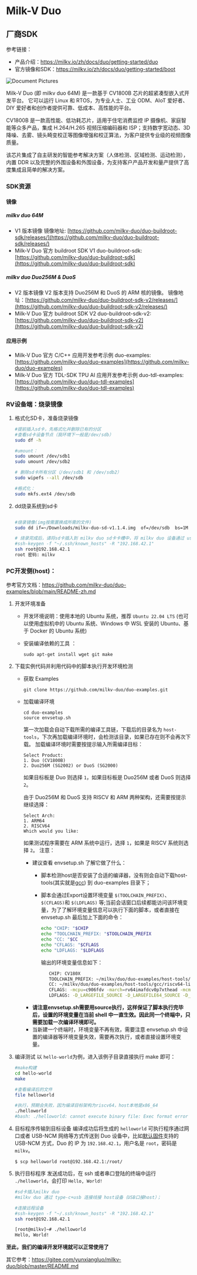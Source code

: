 # Milk-V Duo

## 厂商SDK

参考链接：

- 产品介绍：https://milkv.io/zh/docs/duo/getting-started/duo
- 官方镜像和SDK：https://milkv.io/zh/docs/duo/getting-started/boot

![Document Pictures](https://milkv.io/docs/duo/duo-v1.2.png)

Milk-V Duo (即 milkv duo 64M) 是一款基于 CV1800B 芯片的超紧凑型嵌入式开发平台。 它可以运行 Linux 和 RTOS，为专业人士、工业 ODM、AIoT 爱好者、DIY 爱好者和创作者提供可靠、低成本、高性能的平台。

CV1800B 是一款高性能、低功耗芯片，适用于住宅消费监控 IP 摄像机、家庭智能等众多产品，集成 H.264/H.265 视频压缩编码器和 ISP；支持数字宽动态、3D降噪、去雾、镜头畸变校正等图像增强和校正算法，为客户提供专业级的视频图像质量。

该芯片集成了自主研发的智能参考解决方案（人体检测、区域检测、运动检测），内置 DDR 以及完整的外围设备和外围设备，为支持客户产品开发和量产提供了高度集成且简单的解决方案。

### SDK资源

#### 镜像

##### milkv duo 64M

- V1 版本镜像
  镜像地址: [https://github.com/milkv-duo/duo-buildroot-sdk/releases/](https://github.com/milkv-duo/duo-buildroot-sdk/releases/)
- Milk-V Duo 官方 buildroot SDK V1
  duo-buildroot-sdk: [https://github.com/milkv-duo/duo-buildroot-sdk](https://github.com/milkv-duo/duo-buildroot-sdk)

##### milkv duo Duo256M & DuoS

- V2 版本镜像
  V2 版本支持 Duo256M 和 DuoS 的 ARM 核的镜像。
  镜像地址：[https://github.com/milkv-duo/duo-buildroot-sdk-v2/releases/](https://github.com/milkv-duo/duo-buildroot-sdk-v2/releases/)
- Milk-V Duo 官方 buildroot SDK V2
  duo-buildroot-sdk-v2: [https://github.com/milkv-duo/duo-buildroot-sdk-v2](https://github.com/milkv-duo/duo-buildroot-sdk-v2)

#### 应用示例

- Milk-V Duo 官方 C/C++ 应用开发参考示例
  duo-examples: [https://github.com/milkv-duo/duo-examples](https://github.com/milkv-duo/duo-examples)
- Milk-V Duo 官方 TDL-SDK TPU AI 应用开发参考示例
  duo-tdl-examples: [https://github.com/milkv-duo/duo-tdl-examples](https://github.com/milkv-duo/duo-tdl-examples)

### RV设备端：烧录镜像

1. 格式化SD卡，准备烧录镜像

   ```bash
   #提前插入sd卡，先格式化并删除已有的分区
   #查看sd卡设备节点（我环境下一般是/dev/sdb）
   sudo df -h

   #umount：
   sudo umount /dev/sdb1
   sudo umount /dev/sdb2

   # 删除sd卡所有分区（/dev/sdb1 和 /dev/sdb2）
   sudo wipefs --all /dev/sdb

   #格式化：
   sudo mkfs.ext4 /dev/sdb


   ```
2. dd烧录系统到sd卡

   ```bash

   #烧录镜像(img按需置换成所需的文件)
   sudo dd if=~/Downloads/milkv-duo-sd-v1.1.4.img  of=/dev/sdb  bs=1M status=progress 

   # 烧录完成后，请将sd卡插入到 milkv duo sd卡卡槽中，将 milkv duo 设备通过 usb-typec 线通电，通电后将自动启动，启动成功后执行如下操作连接 milkv duo 设备进行远程操作
   #ssh-keygen -f "~/.ssh/known_hosts" -R "192.168.42.1"
   ssh root@192.168.42.1  
   root 密码: milkv
   ```

### PC开发侧(host)：

参考官方文档：https://github.com/milkv-duo/duo-examples/blob/main/README-zh.md

1. 开发环境准备

   * 开发环境说明：使用本地的 Ubuntu 系统，推荐 `Ubuntu 22.04 LTS` (也可以使用虚拟机中的 Ubuntu 系统、Windows 中 WSL 安装的 Ubuntu、基于 Docker 的 Ubuntu 系统)
   * 安装编译依赖的工具 ：

     ```
     sudo apt-get install wget git make
     ```
2. 下载实例代码并利用代码中的脚本执行开发环境检测

   * 获取 Examples

     ```
     git clone https://github.com/milkv-duo/duo-examples.git
     ```
   * 加载编译环境

     ```
     cd duo-examples
     source envsetup.sh
     ```

     第一次加载会自动下载所需的编译工具链，下载后的目录名为 `host-tools`，下次再加载编译环境时，会检测该目录，如果已存在则不会再次下载。
     加载编译环境时需要按提示输入所需编译目标：

     ```
     Select Product:
     1. Duo (CV1800B)
     2. Duo256M (SG2002) or DuoS (SG2000)
     ```

     如果目标板是 Duo 则选择 `1`，如果目标板是 Duo256M 或者 DuoS 则选择 `2`。

     由于 Duo256M 和 DuoS 支持 RISCV 和 ARM 两种架构，还需要按提示继续选择：

     ```
     Select Arch:
     1. ARM64
     2. RISCV64
     Which would you like:
     ```

     如果测试程序需要在 ARM 系统中运行，选择 `1`，如果是 RISCV 系统则选择 `2`。
     注意：

     - 建议查看 envsetup.sh 了解它做了什么：
       - 脚本检测host是否安装了合适的编译器，没有则会自动下载host-tools(其实就是[gcc](https://github.com/milkv-duo/host-tools/tree/master/gcc)) 到 duo-examples 目录下；
       - 脚本会通过Export设置环境变量 `$(TOOLCHAIN_PREFIX)`、`$(CFLAGS)`和 `$(LDFLAGS)` 等;当前会话窗口后续都能访问该环境变量，为了了解环境变量信息可以执行下面的脚本，或者直接在 envsetup.sh 最后加上下面的命令：

         ```bash
         echo "CHIP: "$CHIP
         echo "TOOLCHAIN_PREFIX: "$TOOLCHAIN_PREFIX
         echo "CC: "$CC
         echo "CFLAGS: "$CFLAGS
         echo "LDFLAGS: "$LDFLAGS
         ```

         输出的环境变量信息如下：

         ```bash
            CHIP: CV180X
            TOOLCHAIN_PREFIX: ~/milkv/duo/duo-examples/host-tools/gcc/riscv64-linux-musl-x86_64/bin/riscv64-unknown-linux-musl-
            CC: ~/milkv/duo/duo-examples/host-tools/gcc/riscv64-linux-musl-x86_64/bin/riscv64-unknown-linux-musl-gcc
            CFLAGS: -mcpu=c906fdv -march=rv64imafdcv0p7xthead -mcmodel=medany -mabi=lp64d -O3 -DNDEBUG -I~/milkv/duo/duo-examples/include/system
            LDFLAGS: -D_LARGEFILE_SOURCE -D_LARGEFILE64_SOURCE -D_FILE_OFFSET_BITS=64 -L~/milkv/duo/duo-examples/libs/system/musl_riscv64
         ```
     - **请注意envsetup.sh需要用source执行，这样保证了脚本执行完毕后，设置的环境变量在当前 shell 中一直生效。因此同一个终端中，只需要加载一次编译环境即可。**
     - 当新建一个终端时，环境变量不再有效，需要注意 envsetup.sh 中设置的编译器等环境变量失效，需要再次执行，或者直接设置环境变量。
3. 编译测试
   以 `hello-world`为例，进入该例子目录直接执行 make 即可：

   ```bash
   #make构建
   cd hello-world
   make

   #查看编译后的文件
   file helloworld

   #执行，预期会失败，因为编译目标架构为riscv64，host本地是x86_64
   ./helloworld
   #bash: ./helloworld: cannot execute binary file: Exec format error

   ```
4. 目标程序传输到目标设备
   编译成功后将生成的 `helloworld` 可执行程序通过网口或者 USB-NCM 网络等方式传送到 Duo 设备中，比如[默认固件](https://github.com/milkv-duo/duo-buildroot-sdk/releases)支持的 USB-NCM 方式，Duo 的 IP 为 `192.168.42.1`，用户名是 `root`，密码是 `milkv`。

   ```
   $ scp helloworld root@192.168.42.1:/root/
   ```
5. 执行目标程序
   发送成功后，在 ssh 或者串口登陆的终端中运行 `./helloworld`，会打印 `Hello, World!`

   ```bash
   #sd卡插入milkv duo
   #milkv duo 通过 type-c+usb 连接线接 host设备（USB口接host）；

   #连接远程设备
   #ssh-keygen -f "~/.ssh/known_hosts" -R "192.168.42.1"
   ssh root@192.168.42.1

   [root@milkv]~# ./helloworld
   Hello, World!
   ```

  **至此，我们的编译开发环境就可以正常使用了**


其它参考：https://gitee.com/yunxiangluo/milkv-duo/blob/master/README.md
